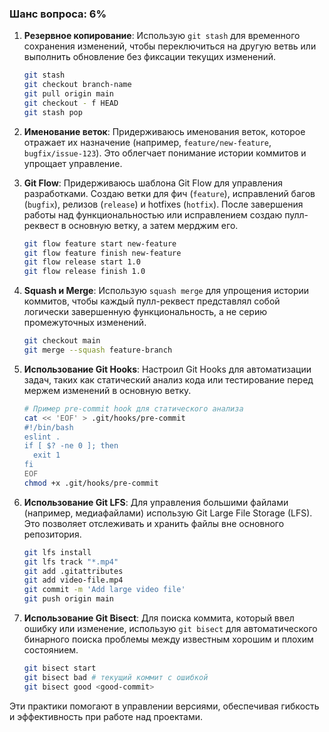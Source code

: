 ### Шанс вопроса: 6%

1. **Резервное копирование**: Использую `git stash` для временного сохранения изменений, чтобы переключиться на другую ветвь или выполнить обновление без фиксации текущих изменений.
   ```sh
   git stash
   git checkout branch-name
   git pull origin main
   git checkout - f HEAD
   git stash pop
   ```

2. **Именование веток**: Придерживаюсь именования веток, которое отражает их назначение (например, `feature/new-feature`, `bugfix/issue-123`). Это облегчает понимание истории коммитов и упрощает управление.

3. **Git Flow**: Придерживаюсь шаблона Git Flow для управления разработками. Создаю ветки для фич (`feature`), исправлений багов (`bugfix`), релизов (`release`) и hotfixes (`hotfix`). После завершения работы над функциональностью или исправлением создаю пулл-реквест в основную ветку, а затем мерджим его.
   ```sh
   git flow feature start new-feature
   git flow feature finish new-feature
   git flow release start 1.0
   git flow release finish 1.0
   ```

4. **Squash и Merge**: Использую `squash merge` для упрощения истории коммитов, чтобы каждый пулл-реквест представлял собой логически завершенную функциональность, а не серию промежуточных изменений.
   ```sh
   git checkout main
   git merge --squash feature-branch
   ```

5. **Использование Git Hooks**: Настроил Git Hooks для автоматизации задач, таких как статический анализ кода или тестирование перед мержем изменений в основную ветку.
   ```sh
   # Пример pre-commit hook для статического анализа
   cat << 'EOF' > .git/hooks/pre-commit
   #!/bin/bash
   eslint .
   if [ $? -ne 0 ]; then
     exit 1
   fi
   EOF
   chmod +x .git/hooks/pre-commit
   ```

6. **Использование Git LFS**: Для управления большими файлами (например, медиафайлами) использую Git Large File Storage (LFS). Это позволяет отслеживать и хранить файлы вне основного репозитория.
   ```sh
   git lfs install
   git lfs track "*.mp4"
   git add .gitattributes
   git add video-file.mp4
   git commit -m 'Add large video file'
   git push origin main
   ```

7. **Использование Git Bisect**: Для поиска коммита, который ввел ошибку или изменение, использую `git bisect` для автоматического бинарного поиска проблемы между известным хорошим и плохим состоянием.
   ```sh
   git bisect start
   git bisect bad # текущий коммит с ошибкой
   git bisect good <good-commit>
   ```

Эти практики помогают в управлении версиями, обеспечивая гибкость и эффективность при работе над проектами.